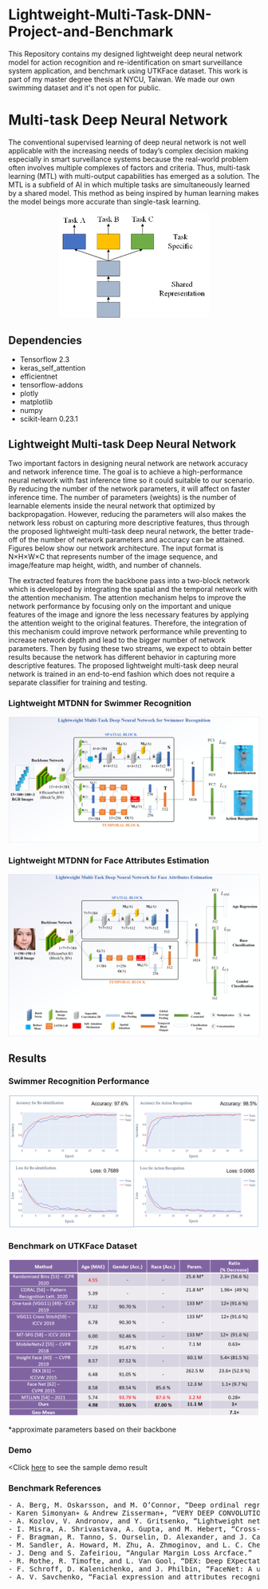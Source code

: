 # Lightweight-Multi-Task-DNN-Project-and-Benchmark
 This Repository contains my designed lightweight deep neural network model for action recognition and re-identification on smart surveillance system application, and benchmark using UTKFace dataset. This work is part of my master degree thesis at NYCU, Taiwan. We made our own swimming dataset and it's not open for public.

# Multi-task Deep Neural Network
The conventional supervised learning of deep neural network is not well applicable with the increasing needs of today’s complex decision making especially in smart surveillance systems because the real-world problem often involves multiple complexes of factors and criteria. Thus, multi-task learning (MTL) with multi-output capabilities has emerged as a solution. The MTL is a subfield of AI in which multiple tasks are simultaneously learned by a shared model. This method as being inspired by human learning makes the model beings more accurate than single-task learning. 
<p align="center">
<img src="https://github.com/farhantandia/Lightweight-Multi-Task-DNN-Project-and-Benchmark/blob/main/mtdnn-general.png", width="300"><br>
</p>

## Dependencies
- Tensorflow 2.3
- keras_self_attention
- efficientnet
- tensorflow-addons
- plotly
- matplotlib
- numpy
- scikit-learn 0.23.1

## Lightweight Multi-task Deep Neural Network
Two important factors in designing neural network are network accuracy and network inference time. The goal is to achieve a high-performance neural network with fast inference time so it could suitable to our scenario. By reducing the number of the network parameters, it will affect on faster inference time. The number of parameters (weights) is the number of learnable elements inside the neural network that optimized by backpropagation. However, reducing the parameters will also makes the network less robust on capturing more descriptive features, thus through the proposed lightweight multi-task deep neural network, the better trade-off of the number of network parameters and accuracy can be attained. Figures below show our network architecture. The input format is N×H×W×C that represents number of the image sequence, and image/feature map height, width, and number of channels.

The extracted features from the backbone pass into a two-block network which is developed by integrating the spatial and the temporal network with the attention mechanism. The attention mechanism helps to improve the network performance by focusing only on the important and unique features of the image and ignore the less necessary features by applying the attention weight to the original features. Therefore, the integration of this mechanism could improve network performance while preventing to increase network depth and lead to the bigger number of network parameters. Then by fusing these two streams, we expect to obtain better results because the network has different behavior in capturing more descriptive features. The proposed lightweight multi-task deep neural network is trained in an end-to-end fashion which does not require a separate classifier for training and testing.
### Lightweight MTDNN for Swimmer Recognition
<p align="center">
<img src="https://github.com/farhantandia/Lightweight-Multi-Task-DNN-Project-and-Benchmark/blob/main/mtdnn-swim.png"><br>
</p>

### Lightweight MTDNN for Face Attributes Estimation
<p align="center">
<img src="https://github.com/farhantandia/Lightweight-Multi-Task-DNN-Project-and-Benchmark/blob/main/mtdnn-face.png"><br>
</p>


## Results
### Swimmer Recognition Performance
<p align="center">
<img src="https://github.com/farhantandia/Lightweight-Multi-Task-DNN-Project-and-Benchmark/blob/main/results_swim.PNG"><br>
</p>

### Benchmark on UTKFace Dataset
<p align="center">
<img src="https://github.com/farhantandia/Lightweight-Multi-Task-DNN-Project-and-Benchmark/blob/main/results_utkface.PNG"><br>
</p>
*approximate parameters based on their backbone

### Demo
<Click [here](https://youtu.be/CrzZb7IA-vc) to see the sample demo result

### Benchmark References

<pre>
- A. Berg, M. Oskarsson, and M. O’Connor, “Deep ordinal regression with label diversity,”
- Karen Simonyan∗ & Andrew Zisserman+, “VERY DEEP CONVOLUTIONAL NETWORKS FOR LARGE-SCALE IMAGE RECOGNITION Karen,”
- A. Kozlov, V. Andronov, and Y. Gritsenko, “Lightweight network architecture for real-time action recognition,” 
- I. Misra, A. Shrivastava, A. Gupta, and M. Hebert, “Cross-Stitch Networks for Multi-task Learning,”
- F. Bragman, R. Tanno, S. Ourselin, D. Alexander, and J. Cardoso, “Stochastic filter groups for multi-task cnns: Learning specialist and generalist convolution kernels,” 
- M. Sandler, A. Howard, M. Zhu, A. Zhmoginov, and L. C. Chen, “MobileNetV2: Inverted Residuals and Linear Bottlenecks,” 
- J. Deng and S. Zafeiriou, “Angular Margin Loss Arcface.”
- R. Rothe, R. Timofte, and L. Van Gool, “DEX: Deep EXpectation of Apparent Age from a Single Image,”
- F. Schroff, D. Kalenichenko, and J. Philbin, “FaceNet: A unified embedding for face recognition and clustering,”
- A. V. Savchenko, “Facial expression and attributes recognition based on multi-task learning of lightweight neural networks,” 

</pre>
